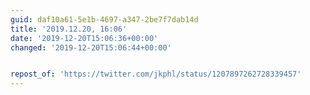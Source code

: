```yaml
---
guid: daf10a61-5e1b-4697-a347-2be7f7dab14d
title: '2019.12.20, 16:06'
date: '2019-12-20T15:06:36+00:00'
changed: '2019-12-20T15:06:44+00:00'


repost_of: 'https://twitter.com/jkphl/status/1207897262728339457'
---
```


